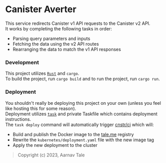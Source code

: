 # Canister Averter
This service redirects Canister v1 API requests to the Canister v2 API.<br>
It works by completing the following tasks in order:
* Parsing query parameters and inputs
* Fetching the data using the v2 API routes
* Rearranging the data to match the v1 API responses

### Development
This project utilizes [`Rust`](https://rust-lang.org) and `cargo`.<br>
To build the project, run `cargo build` and to run the project, run `cargo run`.<br>

### Deployment
You shouldn't really be deploying this project on your own (unless you feel like hosting this for some reason).<br>
Deployment utilizes [`task`](https://taskfile.dev) and private Taskfile which contains deployment instructions.<br>
The `task deploy` command will automatically trigger [cnstr/ci](https://github.com/cnstr/ci) which will:
* Build and publish the Docker image to the [tale.me](https://tale.me/docker) registry
* Rewrite the `kubernetes/deployment.yaml` file with the new image tag
* Apply the new deployment to the cluster

> Copyright (c) 2023, Aarnav Tale
